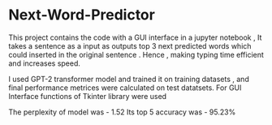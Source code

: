 # Next-Word-Predictor
This project contains the code with a GUI interface in a jupyter notebook , It takes a sentence as a input as outputs top 3 next predicted words which could inserted in the original sentence . Hence , making typing time efficient and increases speed.

I used GPT-2 transformer model and trained it on training datasets , and final performance metrices were calculated on test datatsets.
For GUI Interface functions of Tkinter library were used  

The perplexity of model was - 1.52
Its top 5 accuracy was - 95.23%
